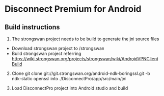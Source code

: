 # Disconnect Premium for Android

## Build instructions
1. The strongswan project needs to be build to generate the jni source files
* Download strongswan project to /strongswan
* Build strongswan project referring https://wiki.strongswan.org/projects/strongswan/wiki/AndroidVPNClientBuild

2. Clone git clone git://git.strongswan.org/android-ndk-boringssl.git -b ndk-static openssl into ./DisconnectPro/app/src/main/jni 

3. Load DisconnectPro project into Android studio and build
